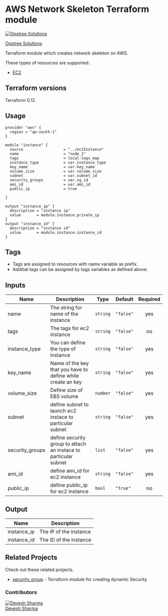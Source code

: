 AWS Network Skeleton Terraform module
=====================================

[![Opstree Solutions][opstree_avatar]][opstree_homepage]

[Opstree Solutions][opstree_homepage] 

  [opstree_homepage]: https://opstree.github.io/
  [opstree_avatar]: https://img.cloudposse.com/150x150/https://github.com/opstree.png

Terraform module which creates network skeleton on AWS.

These types of resources are supported:

* [EC2](https://www.terraform.io/docs/providers/aws/r/instance.html)

Terraform versions
------------------

Terraform 0.12.

Usage
------

```hcl
provider "aws" {
  region = "ap-south-1"
}

module "instance" {
  source                  = "../ec2Instance"
  name                    = "node_1"
  tags                    = local.tags_map
  instance_type           = var.instance_type
  key_name                = var.key_name
  volume_size             = var.volume_size
  subnet                  = var.subnet_id
  security_groups         = var.sg_id
  ami_id                  = var.ami_id
  public_ip               = true 
  
}

```

```
output "instance_ip" {
  description = "instance ip"
  value       = module.instance.private_ip
}
output "instance_id" {
  description = "instance id"
  value       = module.instance.instance_id
}
```
Tags
----
* Tags are assigned to resources with name variable as prefix.
* Additial tags can be assigned by tags variables as defined above.

Inputs
------
| Name | Description | Type | Default | Required |
|------|-------------|------|---------|:--------:|
| name | The string for name of the instance | `string` | `"false"` | yes |
| tags | The tags for ec2 instance   | `string` | `"false"` | no |
| instance_type | You can define the type of instance | `string` | `"false"` | yes |
| key_name | Name of the key that you have to define while create an key | `string` | `"false"` | yes |
| volume_size | Define size of EBS volume  | `number` | `"false"` | yes |
| subnet |define subnet to launch ec2 instace to particular subnet | `string` | `"false"` | yes |
| security_groups |define security group to attach an instace to particular subnet | `list` | `"false"` | yes |
| ami_id |define ami_id for ec2 instance | `string` | `"false"` | yes |
| public_ip |define public_ip for ec2 instance | `bool` | `"true"` | no |


Output
------
| Name | Description |
|------|-------------|
| instance_ip | The IP of the instance |
| instance_id | The ID of the instance |

## Related Projects

Check out these related projects.

- [security_group](https://github.com/OT-CLOUD-KIT/terraform-aws-network-skeleton) - Terraform module for creating dynamic Security 

### Contributors

[![Devesh Sharma][devesh_avataar]][devesh_homepage]<br/>[Devesh Sharma][devesh_homepage] 

  [devesh_homepage]: https://github.com/deveshs23
  [devesh_avataar]: https://img.cloudposse.com/150x150/https://github.com/deveshs23.png